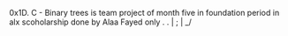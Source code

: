  0x1D. C - Binary trees is team project of month five in foundation period in alx scoholarship done by Alaa Fayed only  . .
                                      | ; |
                                       \_/